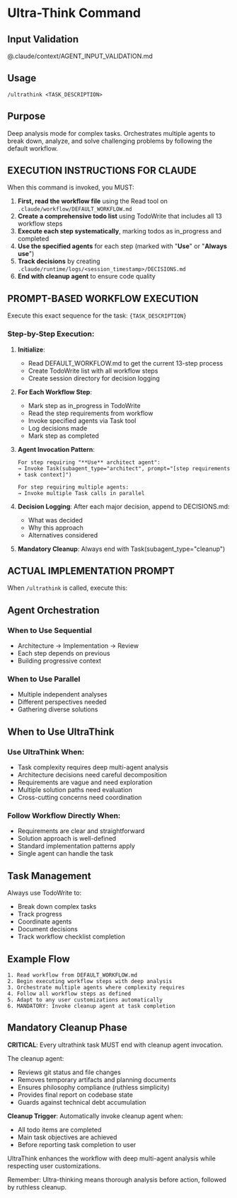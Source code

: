 # Ultra-Think Command

## Input Validation

@.claude/context/AGENT_INPUT_VALIDATION.md

## Usage

`/ultrathink <TASK_DESCRIPTION>`

## Purpose

Deep analysis mode for complex tasks. Orchestrates multiple agents to break down, analyze, and solve challenging problems by following the default workflow.

## EXECUTION INSTRUCTIONS FOR CLAUDE

When this command is invoked, you MUST:

1. **First, read the workflow file** using the Read tool on `.claude/workflow/DEFAULT_WORKFLOW.md`
2. **Create a comprehensive todo list** using TodoWrite that includes all 13 workflow steps
3. **Execute each step systematically**, marking todos as in_progress and completed
4. **Use the specified agents** for each step (marked with "**Use**" or "**Always use**")
5. **Track decisions** by creating `.claude/runtime/logs/<session_timestamp>/DECISIONS.md`
6. **End with cleanup agent** to ensure code quality

## PROMPT-BASED WORKFLOW EXECUTION

Execute this exact sequence for the task: `{TASK_DESCRIPTION}`

### Step-by-Step Execution:

1. **Initialize**:
   - Read DEFAULT_WORKFLOW.md to get the current 13-step process
   - Create TodoWrite list with all workflow steps
   - Create session directory for decision logging

2. **For Each Workflow Step**:
   - Mark step as in_progress in TodoWrite
   - Read the step requirements from workflow
   - Invoke specified agents via Task tool
   - Log decisions made
   - Mark step as completed

3. **Agent Invocation Pattern**:

   ```
   For step requiring "**Use** architect agent":
   → Invoke Task(subagent_type="architect", prompt="[step requirements + task context]")

   For step requiring multiple agents:
   → Invoke multiple Task calls in parallel
   ```

4. **Decision Logging**:
   After each major decision, append to DECISIONS.md:
   - What was decided
   - Why this approach
   - Alternatives considered

5. **Mandatory Cleanup**:
   Always end with Task(subagent_type="cleanup")

## ACTUAL IMPLEMENTATION PROMPT

When `/ultrathink` is called, execute this:

## Agent Orchestration

### When to Use Sequential

- Architecture → Implementation → Review
- Each step depends on previous
- Building progressive context

### When to Use Parallel

- Multiple independent analyses
- Different perspectives needed
- Gathering diverse solutions

## When to Use UltraThink

### Use UltraThink When:

- Task complexity requires deep multi-agent analysis
- Architecture decisions need careful decomposition
- Requirements are vague and need exploration
- Multiple solution paths need evaluation
- Cross-cutting concerns need coordination

### Follow Workflow Directly When:

- Requirements are clear and straightforward
- Solution approach is well-defined
- Standard implementation patterns apply
- Single agent can handle the task

## Task Management

Always use TodoWrite to:

- Break down complex tasks
- Track progress
- Coordinate agents
- Document decisions
- Track workflow checklist completion

## Example Flow

```
1. Read workflow from DEFAULT_WORKFLOW.md
2. Begin executing workflow steps with deep analysis
3. Orchestrate multiple agents where complexity requires
4. Follow all workflow steps as defined
5. Adapt to any user customizations automatically
6. MANDATORY: Invoke cleanup agent at task completion
```

## Mandatory Cleanup Phase

**CRITICAL**: Every ultrathink task MUST end with cleanup agent invocation.

The cleanup agent:

- Reviews git status and file changes
- Removes temporary artifacts and planning documents
- Ensures philosophy compliance (ruthless simplicity)
- Provides final report on codebase state
- Guards against technical debt accumulation

**Cleanup Trigger**: Automatically invoke cleanup agent when:

- All todo items are completed
- Main task objectives are achieved
- Before reporting task completion to user

UltraThink enhances the workflow with deep multi-agent analysis while respecting user customizations.

Remember: Ultra-thinking means thorough analysis before action, followed by ruthless cleanup.
